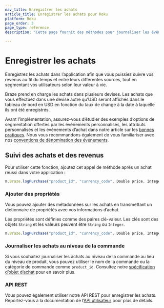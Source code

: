 ```yaml
---
nav_title: Enregistrer les achats
article_title: Enregistrer les achats pour Roku
platform: Roku
page_order: 3
page_type: reference
description: "Cette page fournit des méthodes pour journaliser les événements d’achat via le SDK Braze."

---
```

 
# Enregistrer les achats

Enregistrez les achats dans l’application afin que vous puissiez suivre vos revenus au fil du temps et entre leurs différentes sources, tout en segmentant vos utilisateurs selon leur valeur à vie.

Braze prend en charge les achats dans plusieurs devises. Les achats que vous effectuez dans une devise autre qu’USD seront affichés dans le tableau de bord en USD en fonction du taux de change à la date à laquelle ils ont été enregistrés.

Avant l’implémentation, assurez-vous d’étudier des exemples d’options de segmentation offertes par les événements personnalisés, les attributs personnalisés et les événements d’achat dans notre article sur les [bonnes pratiques][3]. Nous vous recommandons également de vous familiariser avec nos [conventions de dénomination des événements]({{site.baseurl}}/user_guide/data_and_analytics/custom_data/event_naming_conventions/).

## Suivi des achats et des revenus

Pour utiliser cette fonction, ajoutez cet appel de méthode après un achat réussi dans votre application :

```javascript
m.Braze.logPurchase("product_id", "currency_code", Double price, Integer quantity)
```

### Ajouter des propriétés

Vous pouvez ajouter des métadonnées sur les achats en transmettant un dictionnaire de propriétés avec vos informations d’achat.

Les propriétés sont définies comme des paires clé-valeur.  Les clés sont des objets `String` et les valeurs peuvent être `String` ou `Integer`.

```javascript
m.Braze.logPurchase("product_id", "currency_code", Double price, Integer quantity, {"stringPropKey" : "stringPropValue", "intPropKey" : Integer intPropValue})
```

### Journaliser les achats au niveau de la commande
Si vous souhaitez journaliser les achats au niveau de la commande au lieu du niveau de produit, vous pouvez utiliser le nom de la commande ou la catégorie de commande comme `product_id`. Consultez notre [spécification d’objet d’achat]({{site.baseurl}}/api/objects_filters/purchase_object/#product-id-naming-conventions) pour en savoir plus. 

### API REST

Vous pouvez également utiliser notre API REST pour enregistrer les achats. Reportez-vous à la documentation de l’[API utilisateur][2] pour plus de détails.

[2]: {{site.baseurl}}/developer_guide/rest_api/user_data/#user-data
[3]: {{site.baseurl}}/developer_guide/platform_wide/analytics_overview/#user-data-collection
